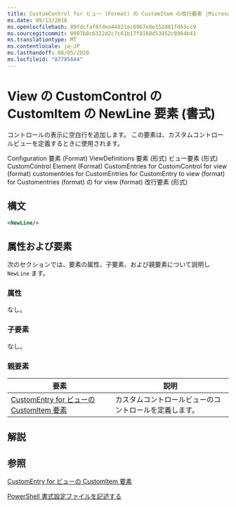 ```yaml
---
title: CustomControl for ビュー (Format) の CustomItem の改行要素 |Microsoft Docs
ms.date: 09/13/2016
ms.openlocfilehash: 89fdcfaf8fdea44921ec6967e8e152d81fd63cc9
ms.sourcegitcommit: 0907b8c6322d2c7c61b17f8168d53452c8964b41
ms.translationtype: MT
ms.contentlocale: ja-JP
ms.lasthandoff: 08/05/2020
ms.locfileid: "87785644"
---
```

# <a name="newline-element-for-customitem-for-customcontrol-for-view-format"></a>View の CustomControl の CustomItem の NewLine 要素 (書式)

コントロールの表示に空白行を追加します。 この要素は、カスタムコントロールビューを定義するときに使用されます。

Configuration 要素 (Format) ViewDefinitions 要素 (形式) ビュー要素 (形式) CustomControl Element (Format) CustomEntries for CustomControl for view (format) customentries for CustomEntries for CustomEntry to view (format) for Customentries (format) の for view (format) 改行要素 (形式)

## <a name="syntax"></a>構文

```xml
<NewLine/>
```

## <a name="attributes-and-elements"></a>属性および要素

次のセクションでは、要素の属性、子要素、および親要素について説明し `NewLine` ます。

### <a name="attributes"></a>属性

なし。

### <a name="child-elements"></a>子要素

なし。

### <a name="parent-elements"></a>親要素

|要素|説明|
|-------------|-----------------|
|[CustomEntry for ビューの CustomItem 要素](./customitem-element-for-customentry-for-customcontrol-for-view-format.md)|カスタムコントロールビューのコントロールを定義します。|

## <a name="remarks"></a>解説

## <a name="see-also"></a>参照

[CustomEntry for ビューの CustomItem 要素](./customitem-element-for-customentry-for-customcontrol-for-view-format.md)

[PowerShell 書式設定ファイルを記述する](./writing-a-powershell-formatting-file.md)
